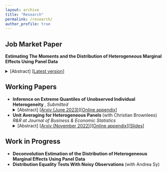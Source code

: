 ```yaml
---
layout: archive
title: "Research"
permalink: /research/
author_profile: true
---
```


## Job Market Paper

<b>Estimating The  Moments and the Distribution of Heterogeneous Marginal Effects Using Panel Data </b>   
<details><summary>[Abstract] [<a href="https://vladislav-morozov.github.io/files/marginalEffectsMomentsDistribution.pdf">Latest version</a>]  </summary>
<p>
<em> 			This paper considers  estimation of the moments and the distribution of heterogeneous marginal effects using panel data. 	  We impose no restrictions on the form or dimension of time-invariant heterogeneity. In this setting, we identify the mean, variance, higher-order moments, and the distribution of marginal effects using two periods of data. We propose simple nonparametric estimators for the moments and the distribution, and study their asymptotic properties. The moment estimators are consistent and asymptotically normal. For the distribution estimator, we establish  consistency  by developing novel   results that connect   the convergence of distributions to  the convergence of their moments. 		We illustrate the methodology with an application to Engel curves for food at home. 	Our analysis of variance, higher moments, and the distribution of marginal effects reveals significant heterogeneity. In particular, some households   have upward-sloping sections in their Engel curves for lower values of expenditures. In contrast, the average Engel curve is downward-sloping for all expenditure values, in line with the previous literature. 
</em>
</p>
</details>

## Working Papers

<ul>

<li>  <b> Inference on Extreme Quantiles of Unobserved Individual Heterogeneity </b>,  <em>Submitted</em>
<details><summary>[Abstract] [<a href="https://arxiv.org/abs/2210.08524">Arxiv (June 2023)</a>][<a href="https://vladislav-morozov.github.io/files/2_noisyExtremeSupplement.pdf">Online appendix</a>]</summary>
<p>
<em> We develop a methodology for conducting inference on extreme quantiles of unobserved individual heterogeneity (heterogeneous coefficients, heterogeneous treatment effects, etc.) in a panel data or meta-analysis setting. Inference in such settings is challenging: only noisy estimates of unobserved heterogeneity are available, and approximations based on the central limit theorem work poorly for extreme quantiles. For this situation, under weak assumptions we derive an extreme value theorem and an intermediate order theorem for noisy estimates and appropriate rate and moment conditions. Both theorems are then used to construct confidence intervals for extremal quantiles. The intervals are simple to construct and require no optimization. Inference based on the intermediate order theorem involves a novel self-normalized intermediate order theorem. In simulations, our extremal confidence intervals have favorable coverage properties in the tail. Our methodology is illustrated with an application to firm productivity in denser and less dense areas.
 </em>
</p>
</details>

</li>

<li>  <b> Unit Averaging for Heterogeneous Panels </b> (with Christian Brownlees)  <em> R&R at Journal of Business & Economic Statistics </em>
<details><summary>[Abstract] [<a href="https://arxiv.org/abs/2210.14205">Arxiv (November 2022)</a>][<a href="https://vladislav-morozov.github.io/files/1_unitAveragingSupplement.pdf">Online appendix</a>][<a href="https://vladislav-morozov.github.io/files/1_unitAveragingSlides.pdf">Slides</a>] </summary>
<p>
<em> In this work we introduce a unit averaging procedure to efficiently recover unit-specific parameters in a heterogeneous panel model. The procedure consists in estimating the parameter of a given unit using a weighted average of all the unit-specific parameter estimators in the panel. The weights of the average are determined by minimizing an MSE criterion. We analyze the properties of the minimum MSE unit averaging estimator in a local heterogeneity framework inspired by the literature on frequentist model averaging. The analysis of the estimator covers both the cases in which the cross-sectional dimension of the panel is fixed and large. In both cases, we obtain the local asymptotic distribution of the minimum MSE unit averaging estimators and of the associated weights. A GDP nowcasting application for a panel of European countries showcases the benefits of the procedure.
 </em>
</p>
</details>

</li>

 </ul>



## Work in Progress

<ul>


<li> <b> Deconvolution  Estimation of the Distribution  of Heterogeneous Marginal Effects Using Panel Data </b> </li>
 <li> <b> Distribution Equality Tests With Noisy Observations </b> (with Andrea Sy) </li>
</ul>
